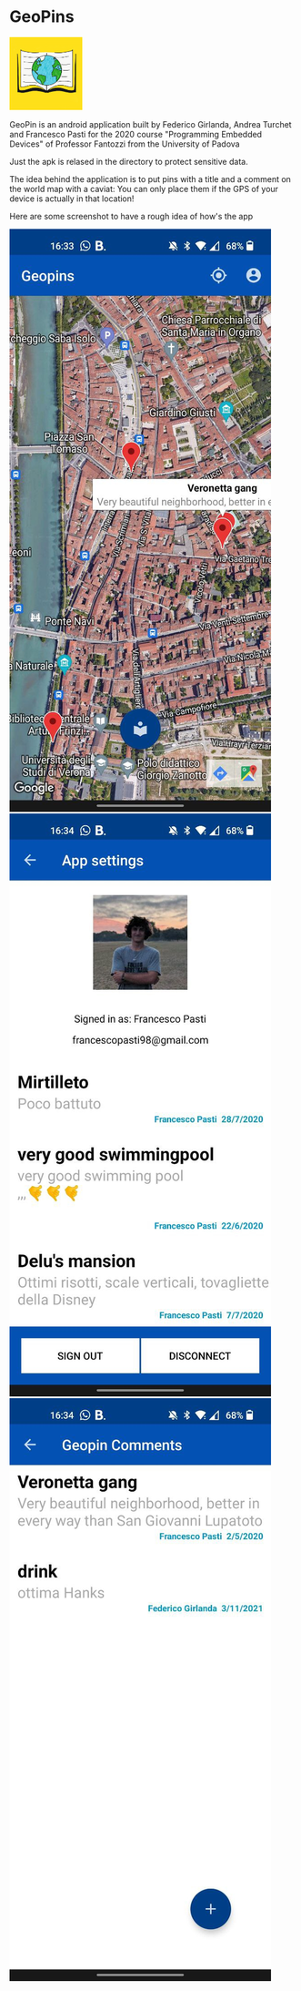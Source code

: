 # GeoPins
<img src="Geopin_logo.jpg" width="128">

GeoPin is an android application built by Federico Girlanda, Andrea Turchet and Francesco Pasti for the 2020 course "Programming Embedded Devices" 
of Professor Fantozzi from the University of Padova

Just the apk is relased in the directory to protect sensitive data.

The idea behind the application is to put pins with a title and a comment on the world map with a caviat: You can only place them if the GPS of your device is
actually in that location!

Here are some screenshot to have a rough idea of how's the app

<img src="/Image_samples/photo_2022-07-04_16-37-19.jpg">
<img src="/Image_samples/photo_2022-07-04_16-37-16.jpg">
<img src="/Image_samples/photo_2022-07-04_16-37-12.jpg">
